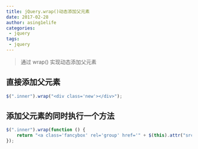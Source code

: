 ```yaml
---
title: jQuery.wrap()动态添加父元素
date: 2017-02-28
author: asing1elife
categories:
 - jquery
tags:
 - jquery
---
```

> 通过 wrap() 实现动态添加父元素  

## 直接添加父元素
```js
$(".inner").wrap("<div class='new'></div>");
```

## 添加父元素的同时执行一个方法
```js
$(".inner").wrap(function () {
    return "<a class='fancybox' rel='group' href='" + $(this).attr("src") + "'></a>"
});
```